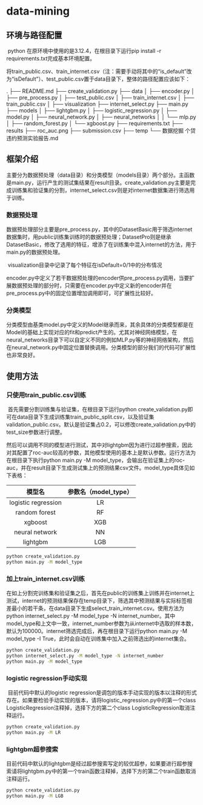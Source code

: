 # data-mining

## 环境与路径配置

​		python 在原环境中使用的是3.12.4，在根目录下运行pip install -r requirements.txt完成基本环境配置。

​		将train_public.csv、train_internet.csv（注：需要手动将其中的“is_default”改为“isDefault”）、test_public.csv置于data目录下，整体的路径配置应该如下：

.
├── README.md
├── create_validation.py
├── data
│   ├── encoder.py
│   ├── pre_process.py
│   ├── test_public.csv
│   ├── train_internet.csv
│   ├── train_public.csv
│   ├── visualization
├── internet_select.py
├── main.py
├── models
│   ├── lightgbm.py
│   ├── logistic_regression.py
│   ├── model.py
│   ├── neural_network.py
│   ├── neural_networks
│   │   └── mlp.py
│   ├── random_forest.py
│   └── xgboost.py
├── requirements.txt
├── results
├── roc_auc.png
├── submission.csv
├── temp
└── 数据挖掘 个贷违约预测实验报告.md

## 框架介绍

​		主要分为数据预处理（data目录）和分类模型（models目录）两个部分。主函数是main.py，运行产生的测试集结果在result目录。create_validation.py主要是完成训练集和验证集的分割，internet_select.csv则是对internet数据集进行筛选用于训练。

### 数据预处理

​		数据预处理部分主要是pre_process.py，其中的DatasetBasic用于筛选internet数据集时，用public训练集训练时的数据预处理；DatasetPro则是继承DatasetBasic，修改了选用的特征，增添了在训练集中混入internet的方法，用于main.py的数据预处理。

​		visualization目录中记录了每个特征在isDefault=0/1中的分布情况

​		encoder.py中定义了若干数据预处理的encoder供pre_process.py调用，当要扩展数据预处理的部分时，只需要在encoder.py中定义新的encoder并在pre_process.py中的固定位置增加调用即可，可扩展性比较好。

### 分类模型

​		分类模型由基类model.py中定义的Model继承而来，其余具体的分类模型都是在Model的基础上实现对应的fit和predict产生的。尤其对神经网络模型，在neural_networks目录下可以自定义不同的例如MLP.py等的神经网络架构，然后在neural_network.py中固定位置替换调用。分类模型的部分我们的代码可扩展性也非常良好。

## 使用方法

### 只使用train_public.csv训练

​		首先需要分割训练集与验证集，在根目录下运行python create_validation.py即可在data目录下生成训练集train_public_split.csv，以及验证集validation_public.csv。默认是验证集占0.2，可以修改create_validation.py中的test_size参数进行调整。

​		然后可以调用不同的模型进行测试，其中对lightgbm因为进行过超参搜索，因此对其配置了roc-auc较高的参数，其他模型使用的基本上是默认参数。运行方法为在根目录下执行python main.py -M model_type，会输出在验证集上的roc-auc，并在result目录下生成测试集上的预测结果csv文件。model_type具体见如下表格：

|       模型名        | 参数名（model_type） |
| :-----------------: | :------------------: |
| logistic regression |          LR          |
|    random forest    |          RF          |
|       xgboost       |         XGB          |
|   neural network    |          NN          |
|      lightgbm       |         LGB          |

```bash
python create_validation.py
python main.py -M model_type
```

### 加上train_internet.csv训练

​		在如上分割完训练集和验证集之后，首先在public的训练集上训练并在internet上测试，internet的预测结果保存在temp目录下，筛选其中预测结果与实际标签相差最小的若干条，在data目录下生成select_train_internet.csv。使用方法为python internet_select.py -M model_type -N internet_number。其中model_type和上文中一致，internet_number参数为从internet中选取的样本数，默认为100000。internet筛选完成后，再在根目录下运行python main.py -M model_type -I True，此时会自动在训练集中加入之前筛选出的internet集合。

```bash
python create_validation.py
python internet_select.py -M model_type -N internet_number
python main.py -M model_type
```

### logistic regression手动实现

​		目前代码中默认的logistic regression是调包的版本手动实现的版本以注释的形式存在。如果要检验手动实现的版本，请将logistic_regression.py中的第一个class LogisticRegression注释掉，选择下方的第二个class LogisticRegression取消注释运行。

```bash
python create_validation.py
python main.py -M LR
```

### lightgbm超参搜索

​		目前代码中默认的lightgbm是经过超参搜索写定的较优超参，如果要进行超参搜索请将lightgbm.py中的第一个train函数注释掉，选择下方的第二个train函数取消注释运行。

```bash
python create_validation.py
python main.py -M LGB
```